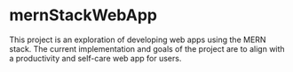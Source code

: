 # mernStackWebApp
This project is an exploration of developing web apps using the MERN stack. The current implementation and goals of the project are to align with a productivity and self-care web app for users.
